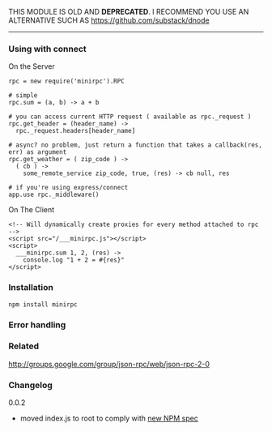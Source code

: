 THIS MODULE IS OLD AND **DEPRECATED**.
I RECOMMEND YOU USE AN ALTERNATIVE SUCH AS https://github.com/substack/dnode

----

### Using with connect

On the Server

    rpc = new require('minirpc').RPC

    # simple
    rpc.sum = (a, b) -> a + b

    # you can access current HTTP request ( available as rpc._request )
    rpc.get_header = (header_name) ->
      rpc._request.headers[header_name]

    # async? no problem, just return a function that takes a callback(res, err) as argument
    rpc.get_weather = ( zip_code ) -> 
      ( cb ) ->
        some_remote_service zip_code, true, (res) -> cb null, res

    # if you're using express/connect
    app.use rpc._middleware()

On The Client

    <!-- Will dynamically create proxies for every method attached to rpc -->
    <script src="/___minirpc.js"></script>
    <script>
      ___minirpc.sum 1, 2, (res) ->
        console.log "1 + 2 = #{res}"
    </script>

### Installation

    npm install minirpc

### Error handling



### Related

http://groups.google.com/group/json-rpc/web/json-rpc-2-0


### Changelog

0.0.2
* moved index.js to root to comply with [new NPM spec](http://groups.google.com/group/npm-/msg/10ab9647ad6eaff7) 
